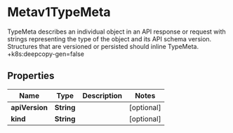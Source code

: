 

# Metav1TypeMeta

TypeMeta describes an individual object in an API response or request with strings representing the type of the object and its API schema version. Structures that are versioned or persisted should inline TypeMeta.  +k8s:deepcopy-gen=false
## Properties

Name | Type | Description | Notes
------------ | ------------- | ------------- | -------------
**apiVersion** | **String** |  |  [optional]
**kind** | **String** |  |  [optional]



